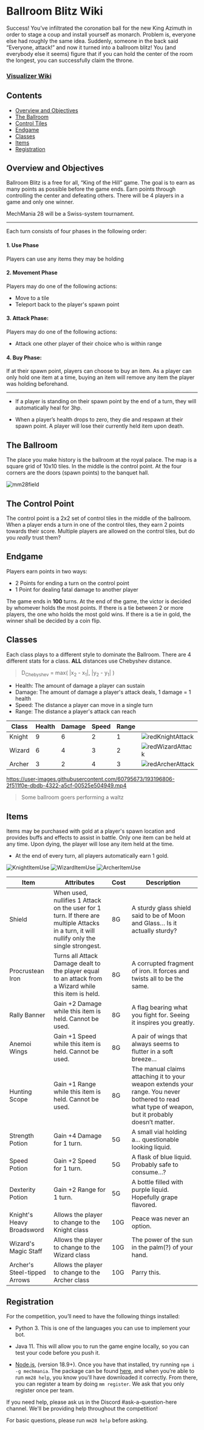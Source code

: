 # Ballroom Blitz Wiki  
Success! You’ve infiltrated the coronation ball for the new King Azimuth in order to stage a coup and install yourself as monarch. Problem is, everyone else had roughly the same idea. Suddenly, someone in the back said “Everyone, attack!” and now it turned into a ballroom blitz! You (and everybody else it seems) figure that if you can hold the center of the room the longest, you can successfully claim the throne.  

### <a href="https://github.com/MechMania-28/Wiki/blob/main/Visualizer_README.md" target="_blank" rel="noopener noreferrer"> Visualizer Wiki<a>  

## Contents
- [Overview and Objectives](#overview-and-objectives)  
- [The Ballroom](#the-ballroom)
- [Control Tiles](#the-control-point)
- [Endgame](#endgame)
- [Classes](#classes)
- [Items](#items)
- [Registration](#registration)

## Overview and Objectives  
Ballroom Blitz is a free for all, “King of the Hill” game. The goal is to earn as many points as possible before the game ends. Earn points through controlling the center and defeating others. There will be 4 players in a game and only one winner.

MechMania 28 will be a Swiss-system tournament.  

---

Each turn consists of four phases in the following order:
#### 1. Use Phase
Players can use any items they may be holding  
#### 2. Movement Phase
Players may do one of the following actions:
- Move to a tile
- Teleport back to the player's spawn point
#### 3. Attack Phase:
Players may do one of the following actions:
- Attack one other player of their choice who is within range
#### 4. Buy Phase:
If at their spawn point, players can choose to buy an item. As a player can only hold one item at a time, buying an item will remove any item the player was holding beforehand.   

---

- If a player is standing on their spawn point by the end of a turn, they will automatically heal for 3hp.  

- When a player’s health drops to zero, they die and respawn at their spawn point. A player will lose their currently held item upon death.

## The Ballroom 
The place you make history is the ballroom at the royal palace. The map is a square grid of 10x10 tiles. In the middle is the control point. At the four corners are the doors (spawn points) to the banquet hall.

![mm28field](https://user-images.githubusercontent.com/60795673/192921124-bf5f917f-f3cf-4431-b0a7-027f767e3d80.png)   

## The Control Point 
The control point is a 2x2 set of control tiles in the middle of the ballroom. When a player ends a turn in one of the control tiles, they earn 2 points towards their score. Multiple players are allowed on the control tiles, but do you _really_ trust them?

## Endgame
Players earn points in two ways:
- 2 Points for ending a turn on the control point
- 1 Point for dealing fatal damage to another player  
   
The game ends in **100** turns. At the end of the game, the victor is decided by whomever holds the most points. If there is a tie between 2 or more players, the one who holds the most gold wins. If there is a tie in gold, the winner shall be decided by a coin flip.  

## Classes
Each class plays to a different style to dominate the Ballroom. There are 4 different stats for a class. **ALL** distances use Chebyshev distance.  
> D<sub>Chebyshev</sub> = max( |x<sub>2</sub> - x<sub>1</sub>|, |y<sub>2</sub> - y<sub>1</sub>| )
- Health: The amount of damage a player can sustain
- Damage: The amount of damage a player's attack deals, 1 damage = 1 health  
- Speed: The distance a player can move in a single turn  
- Range: The distance a player's attack can reach  

| Class  | Health | Damage | Speed | Range |       |  
|--------|--------|--------|-------|-------|-------|
| Knight | 9      | 6      | 2     | 1     |  ![redKnightAttack](https://user-images.githubusercontent.com/60795673/192919558-6ab0eebc-bf19-4c16-ade3-27bf91b9fcb6.gif) |
| Wizard | 6      | 4      | 3     | 2     |  ![redWizardAttack](https://user-images.githubusercontent.com/60795673/192919959-77e5302f-532c-4f94-88b2-d9e74d356060.gif) |
| Archer | 3      | 2      | 4     | 3     |  ![redArcherAttack](https://user-images.githubusercontent.com/60795673/192920145-60a8f18e-0ba7-4537-aa14-a06c8b7ffbcf.gif) |


https://user-images.githubusercontent.com/60795673/193196806-2f511f0e-dbdb-4322-a5cf-00525e504949.mp4  
>Some ballroom goers performing a waltz

## Items
Items may be purchased with gold at a player's spawn location and provides buffs and effects to assist in battle. Only one item can be held at any time. Upon dying, the player will lose any item held at the time.  
- At the end of every turn, all players automatically earn 1 gold.  

 ![KnightItemUse](https://user-images.githubusercontent.com/60795673/192920719-02e63694-2ea0-4567-b466-b200a191f434.gif) ![WizardItemUse](https://user-images.githubusercontent.com/60795673/192920733-cdb7dee2-9a15-49e9-9a61-4119cddeee68.gif) ![ArcherItemUse](https://user-images.githubusercontent.com/60795673/192920743-6f099047-49bf-4286-9285-a3c9f6a03968.gif)  

| Item                         | Attributes                                                                                                                                | Cost | Description                                                                                                                                      |
|------------------------------|-------------------------------------------------------------------------------------------------------------------------------------------|------|--------------------------------------------------------------------------------------------------------------------------------------------------|
| Shield                 | When used, nullifies 1 Attack on the user for 1 turn. If there are multiple Attacks in a turn, it will nullify only the single strongest. | 8G    | A sturdy glass shield said to be of Moon and Glass… Is it actually sturdy?                                                                       |
| Procrustean Iron             | Turns all Attack Damage dealt to the player equal to an attack from a Wizard while this item is held.                                     | 8G    | A corrupted fragment of iron. It forces and twists all to be the same.                                                                           |
| Rally Banner                 | Gain +2 Damage while this item is held. Cannot be used.                                                                                   | 8G    | A flag bearing what you fight for. Seeing it inspires you greatly.                                                                               |
| Anemoi Wings                 | Gain +1 Speed while this item is held. Cannot be used.                                                                                    | 8G    | A pair of wings that always seems to flutter in a soft breeze…                                                                                   |
| Hunting Scope                | Gain +1 Range while this item is held. Cannot be used.                                                                                    | 8G    | The manual claims attaching it to your weapon extends your range. You never bothered to read what type of weapon, but it probably doesn’t matter. |
| Strength Potion              | Gain +4 Damage for 1 turn.                                                                                                                | 5G    | A small vial holding a… questionable looking liquid.                                                                                             |
| Speed Potion                 | Gain +2 Speed for 1 turn.                                                                                                                 | 5G    | A flask of blue liquid. Probably safe to consume…?                                                                                               |
| Dexterity Potion             | Gain +2 Range for 1 turn.                                                                                                                 | 5G    | A bottle filled with purple liquid. Hopefully grape flavored.                                                                                    |
| Knight's Heavy Broadsword    | Allows the player to change to the Knight class                                                                                           | 10G   | Peace was never an option.                                                                                                                       |
| Wizard's Magic Staff         | Allows the player to change to the Wizard class                                                                                           | 10G   | The power of the sun in the palm(?) of your hand.                                                                                                |
| Archer's Steel-tipped Arrows | Allows the player to change to the Archer class                                                                                           | 10G   | Parry this.                                                                                                                                      |

## Registration  
For the competition, you’ll need to have the following things installed:

- Python 3. This is one of the languages you can use to implement your bot.

- Java 11. This will allow you to run the game engine locally, so you can test your code before you push it.

- [Node.js](https://nodejs.org/en/), (version 18.9+). Once you have that installed, try running `npm i -g mechmania`. The package can be found [here](https://www.npmjs.com/package/mm28), and when you’re able to run `mm28 help`, you know you'll have downloaded it correctly. From there, you can register a team by doing `mm register`. We ask that you only register once per team.

If you need help, please ask us in the Discord #ask-a-question-here channel. We'll be providing help throughout the competition!

For basic questions, please run `mm28 help` before asking.
